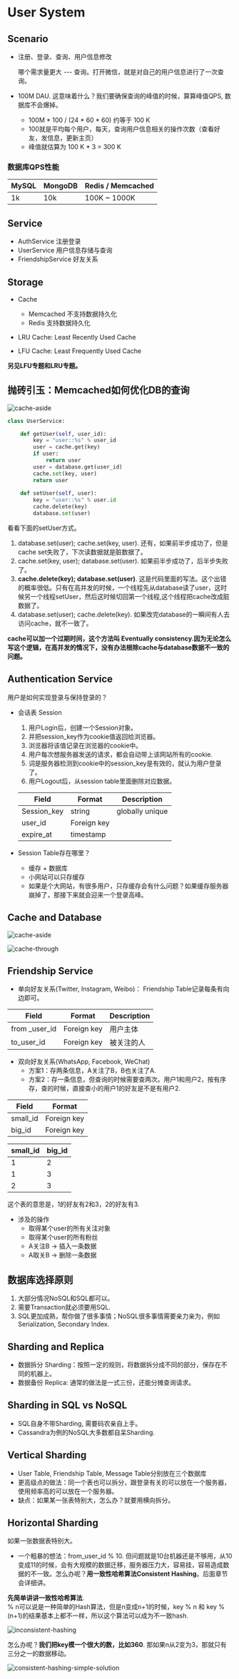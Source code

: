 # User System

## Scenario
- 注册、登录、查询、用户信息修改
   
    哪个需求量更大 --- 查询。打开微信，就是对自己的用户信息进行了一次查询。
- 100M DAU. 这意味着什么？我们要确保查询的峰值的时候，算算峰值QPS, 数据库不会爆掉。
    - 100M * 100 / (24 * 60 * 60) 约等于 100 K
    - 100就是平均每个用户，每天，查询用户信息相关的操作次数（查看好友，发信息，更新主页）
    - 峰值就估算为 100 K * 3 = 300 K

### 数据库QPS性能
| MySQL | MongoDB | Redis / Memcached  |
|-------|---------|--------------------|
|  1k   |   10k   |   100K ~ 1000K     |

## Service
- AuthService 注册登录
- UserService 用户信息存储与查询
- FriendshipService 好友关系

## Storage 
- Cache
    - Memcached 不支持数据持久化
    - Redis 支持数据持久化

- LRU Cache: Least Recently Used Cache
- LFU Cache: Least Frequently Used Cache

**另见LFU专题和LRU专题。**


## 抛砖引玉：Memcached如何优化DB的查询

![cache-aside](./images/cache-aside.png)

```python
class UserService:

    def getUser(self, user_id):
        key = "user::%s" % user_id
        user = cache.get(key)
        if user: 
            return user
        user = database.get(user_id)
        cache.set(key, user)
        return user
    
    def setUser(self, user):
        key = "user::%s" % user.id
        cache.delete(key)
        database.set(user)

```

看看下面的setUser方式。
1. database.set(user); cache.set(key, user). 还有，如果前半步成功了，但是cache set失败了，下次读数据就是脏数据了。
2. cache.set(key, user); database.set(user). 如果前半步成功了，后半步失败了。
3. **cache.delete(key); database.set(user)**. 这是代码里面的写法。这个出错的概率很低。只有在高并发的时候，一个线程先从database读了user，这时候另一个线程setUser，然后这时候切回第一个线程,这个线程把cache改成脏数据了。
4. database.set(user); cache.delete(key). 如果改完database的一瞬间有人去访问cache，就不一致了。

**cache可以加一个过期时间，这个方法叫 Eventually consistency.因为无论怎么写这个逻辑，在高并发的情况下，没有办法根除cache与database数据不一致的问题。**


## Authentication Service

用户是如何实现登录与保持登录的？
- 会话表 Session 
    1. 用户Login后，创建一个Session对象。
    2. 并把session_key作为cookie值返回给浏览器。
    3. 浏览器将该值记录在浏览器的cookie中。
    4. 用户每次想服务器发送的请求，都会自动带上该网站所有的cookie.
    5. 词是服务器检测到cookie中的session_key是有效的，就认为用户登录了。
    6. 用户Logout后，从session table里面删除对应数据。


    | Field       | Format      | Description     |
    |-------------|-------------|-----------------|
    | Session_key | string      | globally unique |
    | user_id     | Foreign key |                 |
    | expire_at   | timestamp   |                 |

- Session Table存在哪里？
    - 缓存 + 数据库
    - 小网站可以只存缓存
    - 如果是个大网站，有很多用户，只存缓存会有什么问题？如果缓存服务器崩掉了，那接下来就会迎来一个登录高峰。

## Cache and Database

![cache-aside](./images/cache-aside.png)

![cache-through](./images/cache-through.png)

## Friendship Service

- 单向好友关系(Twitter, Instagram, Weibo)： Friendship Table记录每条有向边即可。

| Field        | Format      | Description |
|--------------|-------------|-------------|
|from _user_id | Foreign key | 用户主体     |
|to_user_id    | Foreign key | 被关注的人   |

- 双向好友关系(WhatsApp, Facebook, WeChat)
    - 方案1：存两条信息，A关注了B，B也关注了A.
    - 方案2：存一条信息，但查询的时候需要查两次。用户1和用户2，按有序存，查的时候，直接查小的用户1的好友是不是有用户2. 

| Field        | Format      |
|--------------|-------------|
|small_id      | Foreign key | 
|big_id        | Foreign key | 

| small_id | big_id |
|----------|--------|
| 1        |   2    |
| 1        |   3    |
| 2        |   3    |

这个表的意思是，1的好友有2和3，2的好友有3.

- 涉及的操作
    - 取得某个user的所有关注对象
    - 取得某个user的所有粉丝
    - A关注B -> 插入一条数据
    - A取关B -> 删除一条数据


## 数据库选择原则

1. 大部分情况NoSQL和SQL都可以。
2. 需要Transaction就必须要用SQL.
3. SQL更加成熟，帮你做了很多事情；NoSQL很多事情需要亲力亲为，例如Serialization, Secondary Index.


## Sharding and Replica

- 数据拆分 Sharding：按照一定的规则，将数据拆分成不同的部分，保存在不同的机器上。
- 数据备份 Replica: 通常的做法是一式三份，还能分摊查询请求。

## Sharding in SQL vs NoSQL

- SQL自身不带Sharding, 需要码农亲自上手。
- Cassandra为例的NoSQL大多数都自呆Sharding.

## Vertical Sharding
- User Table, Friendship Table, Message Table分别放在三个数据库
- 更高级点的做法：同一个表也可以拆分，跟登录有关的可以放在一个服务器，使用频率高的可以放在一个服务器。
- 缺点：如果某一张表特别大，怎么办？就要用横向拆分。

## Horizontal Sharding
如果一张数据表特别大。
- 一个粗暴的想法：from_user_id % 10. 但问题就是10台机器还是不够用，从10变成11的时候，会有大规模的数据迁移，服务器压力大，容易挂，容易造成数据的不一致。怎么办呢？**用一致性哈希算法Consistent Hashing**。后面章节会详细讲。

**先简单讲讲一致性哈希算法**.  
% n可以说是一种简单的Hash算法，但是n变成n+1的时候，key % n 和 key % (n+1)的结果基本上都不一样，所以这个算法可以成为不一致hash.

![inconsistent-hashing](./images/inconsistent-hashing.png)

怎么办呢？**我们把key模一个很大的数，比如360**.
那如果n从2变为3，那就只有三分之一的数据移动。

![consistent-hashing-simple-solution](./images/consistent-hashing-simple-solution.png)

